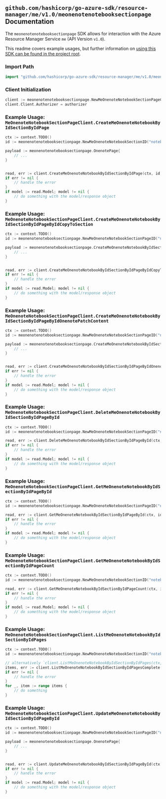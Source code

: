 
## `github.com/hashicorp/go-azure-sdk/resource-manager/me/v1.0/meonenotenotebooksectionpage` Documentation

The `meonenotenotebooksectionpage` SDK allows for interaction with the Azure Resource Manager Service `me` (API Version `v1.0`).

This readme covers example usages, but further information on [using this SDK can be found in the project root](https://github.com/hashicorp/go-azure-sdk/tree/main/docs).

### Import Path

```go
import "github.com/hashicorp/go-azure-sdk/resource-manager/me/v1.0/meonenotenotebooksectionpage"
```


### Client Initialization

```go
client := meonenotenotebooksectionpage.NewMeOnenoteNotebookSectionPageClientWithBaseURI("https://management.azure.com")
client.Client.Authorizer = authorizer
```


### Example Usage: `MeOnenoteNotebookSectionPageClient.CreateMeOnenoteNotebookByIdSectionByIdPage`

```go
ctx := context.TODO()
id := meonenotenotebooksectionpage.NewMeOnenoteNotebookSectionID("notebookIdValue", "onenoteSectionIdValue")

payload := meonenotenotebooksectionpage.OnenotePage{
	// ...
}


read, err := client.CreateMeOnenoteNotebookByIdSectionByIdPage(ctx, id, payload)
if err != nil {
	// handle the error
}
if model := read.Model; model != nil {
	// do something with the model/response object
}
```


### Example Usage: `MeOnenoteNotebookSectionPageClient.CreateMeOnenoteNotebookByIdSectionByIdPageByIdCopyToSection`

```go
ctx := context.TODO()
id := meonenotenotebooksectionpage.NewMeOnenoteNotebookSectionPageID("notebookIdValue", "onenoteSectionIdValue", "onenotePageIdValue")

payload := meonenotenotebooksectionpage.CreateMeOnenoteNotebookByIdSectionByIdPageByIdCopyToSectionRequest{
	// ...
}


read, err := client.CreateMeOnenoteNotebookByIdSectionByIdPageByIdCopyToSection(ctx, id, payload)
if err != nil {
	// handle the error
}
if model := read.Model; model != nil {
	// do something with the model/response object
}
```


### Example Usage: `MeOnenoteNotebookSectionPageClient.CreateMeOnenoteNotebookByIdSectionByIdPageByIdOnenotePatchContent`

```go
ctx := context.TODO()
id := meonenotenotebooksectionpage.NewMeOnenoteNotebookSectionPageID("notebookIdValue", "onenoteSectionIdValue", "onenotePageIdValue")

payload := meonenotenotebooksectionpage.CreateMeOnenoteNotebookByIdSectionByIdPageByIdOnenotePatchContentRequest{
	// ...
}


read, err := client.CreateMeOnenoteNotebookByIdSectionByIdPageByIdOnenotePatchContent(ctx, id, payload)
if err != nil {
	// handle the error
}
if model := read.Model; model != nil {
	// do something with the model/response object
}
```


### Example Usage: `MeOnenoteNotebookSectionPageClient.DeleteMeOnenoteNotebookByIdSectionByIdPageById`

```go
ctx := context.TODO()
id := meonenotenotebooksectionpage.NewMeOnenoteNotebookSectionPageID("notebookIdValue", "onenoteSectionIdValue", "onenotePageIdValue")

read, err := client.DeleteMeOnenoteNotebookByIdSectionByIdPageById(ctx, id)
if err != nil {
	// handle the error
}
if model := read.Model; model != nil {
	// do something with the model/response object
}
```


### Example Usage: `MeOnenoteNotebookSectionPageClient.GetMeOnenoteNotebookByIdSectionByIdPageById`

```go
ctx := context.TODO()
id := meonenotenotebooksectionpage.NewMeOnenoteNotebookSectionPageID("notebookIdValue", "onenoteSectionIdValue", "onenotePageIdValue")

read, err := client.GetMeOnenoteNotebookByIdSectionByIdPageById(ctx, id)
if err != nil {
	// handle the error
}
if model := read.Model; model != nil {
	// do something with the model/response object
}
```


### Example Usage: `MeOnenoteNotebookSectionPageClient.GetMeOnenoteNotebookByIdSectionByIdPageCount`

```go
ctx := context.TODO()
id := meonenotenotebooksectionpage.NewMeOnenoteNotebookSectionID("notebookIdValue", "onenoteSectionIdValue")

read, err := client.GetMeOnenoteNotebookByIdSectionByIdPageCount(ctx, id)
if err != nil {
	// handle the error
}
if model := read.Model; model != nil {
	// do something with the model/response object
}
```


### Example Usage: `MeOnenoteNotebookSectionPageClient.ListMeOnenoteNotebookByIdSectionByIdPages`

```go
ctx := context.TODO()
id := meonenotenotebooksectionpage.NewMeOnenoteNotebookSectionID("notebookIdValue", "onenoteSectionIdValue")

// alternatively `client.ListMeOnenoteNotebookByIdSectionByIdPages(ctx, id)` can be used to do batched pagination
items, err := client.ListMeOnenoteNotebookByIdSectionByIdPagesComplete(ctx, id)
if err != nil {
	// handle the error
}
for _, item := range items {
	// do something
}
```


### Example Usage: `MeOnenoteNotebookSectionPageClient.UpdateMeOnenoteNotebookByIdSectionByIdPageById`

```go
ctx := context.TODO()
id := meonenotenotebooksectionpage.NewMeOnenoteNotebookSectionPageID("notebookIdValue", "onenoteSectionIdValue", "onenotePageIdValue")

payload := meonenotenotebooksectionpage.OnenotePage{
	// ...
}


read, err := client.UpdateMeOnenoteNotebookByIdSectionByIdPageById(ctx, id, payload)
if err != nil {
	// handle the error
}
if model := read.Model; model != nil {
	// do something with the model/response object
}
```
